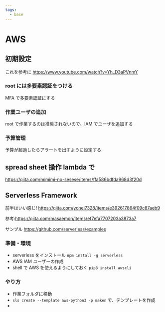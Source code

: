 ```yaml
---
tags:
  - base
---
```


# AWS

## 初期設定

これを参考に
https://www.youtube.com/watch?v=Yh_D3aPVnmY

### root には多要素認証をつける

MFA で多要素認証にする

### 作業ユーザの追加

root で作業するのは推奨されないので、IAM でユーザを追加する

### 予算管理

予算が超過したらアラートを出すように設定する

## spread sheet 操作 lambda で

https://qiita.com/mimimi-no-sesese/items/ffa586bdfda968d3f20d

## Serverless Framework

前半はいい感じ! https://qiita.com/yohei7328/items/e392617864f09c87aeb9

参考:https://qiita.com/masaemon/items/ef7efa7707203a3873a7

サンプル
https://github.com/serverless/examples

### 準備・環境

- serverless をインストール
  `npm install -g serverless`
- AWS IAM ユーザーの作成
- shell で AWS を使えるようにしておく
  `pip3 install awscli`

### やり方

- 作業フォルダに移動
- `sls create --template aws-python3 -p maken` で、テンプレートを作成
-
